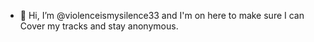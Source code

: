- 👋 Hi, I’m @violenceismysilence33 and I'm on here to make sure
I can Cover my tracks and stay anonymous. 

<!---
violenceismysilence33/violenceismysilence33 is a ✨ special ✨ repository because its `README.md` (this file) appears on your GitHub profile.
You can click the Preview link to take a look at your changes.
--->
